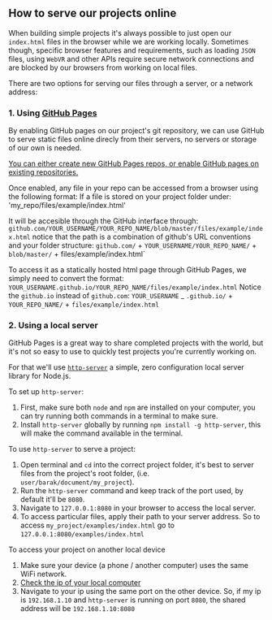 
## How to serve our projects online

When building simple projects it's always possible to just open our `index.html` files in the browser
while we are working locally. Sometimes though, specific browser features and requirements, such as
loading `JSON` files, using `WebVR` and other APIs require secure network connections and are blocked
by our browsers from working on local files.

There are two options for serving our files through a server, or a network address:

### 1. Using [GitHub Pages](https://pages.github.com/)
By enabling GitHub pages on our project's git repository, we can use GitHub to serve static files online
direcly from their servers, no servers or storage of our own is needed.

[You can either create new GitHub Pages repos, or enable GitHub pages on existing repositories.](https://help.github.com/en/categories/github-pages-basics)

Once enabled, any file in your repo can be accessed from a browser using the following format:
If a file is stored on your project folder under:
'my_repo/files/example/index.html'

It will be accesible through the GitHub interface through:
`github.com/YOUR_USERNAME/YOUR_REPO_NAME/blob/master/files/example/index.html`
notice that the path is a combination of github's URL conventions and your folder structure:
`github.com/` + `YOUR_USERNAME/YOUR_REPO_NAME/` + `blob/master/` + files/example/index.html`


To access it as a statically hosted html page through GitHub Pages, we simply need to convert the format:
`YOUR_USERNAME.github.io/YOUR_REPO_NAME/files/example/index.html`
Notice the `github.io` instead of `github.com`:
`YOUR_USERNAME` _ `.github.io/` + `YOUR_REPO_NAME/` + `files/example/index.html`


### 2. Using a local server
GitHub Pages is a great way to share completed projects with the world, but it's
not so easy to use to quickly test projects you're currently working on.

For that we'll use [`http-server`](https://www.npmjs.com/package/http-server) a simple, zero configuration local server library for Node.js. 

To set up `http-server`:
1. First, make sure both `node` and `npm` are installed on your computer, you can try running both commands in a terminal to make sure.
2. Install `http-server` globally by running `npm install -g http-server`, this will make the command available in the terminal.

To use `http-server` to serve a project:
1. Open terminal and `cd` into the correct project folder, it's best to server files from the project's root folder, (i.e. `user/barak/document/my_project`).
2. Run the `http-server` command and keep track of the port used, by default it'll be `8080`.
3. Navigate to `127.0.0.1:8080` in your browser to access the local server.
4. To access particular files, apply their path to your server address. So to access `my_project/examples/index.html` go to `127.0.0.1:8080/examples/index.html`

To access your project on another local device
1. Make sure your device (a phone / another computer) uses the same WiFi network.
2. [Check the ip of your local computer](https://lifehacker.com/how-to-find-your-local-and-external-ip-address-5833108)
3. Navigate to your ip using the same port on the other device. So, if my ip is `192.168.1.10` and `http-server` is running on port `8080`, the shared address will be `192.168.1.10:8080`
